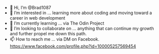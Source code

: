 - 👋 Hi, I’m @Brad1087
- 👀 I’m interested in ... learning more about coding and moving toward a career in web development
- 🌱 I’m currently learning ... via The Odin Project
- 💞️ I’m looking to collaborate on ... anything that can continue my growth and further propel me down this path.
- 📫 How to reach me ... via DM on Facebook. https://www.facebook.com/profile.php?id=100005257569454

<!---
Brad1087/Brad1087 is a ✨ special ✨ repository because its `README.md` (this file) appears on your GitHub profile.
You can click the Preview link to take a look at your changes.
--->
